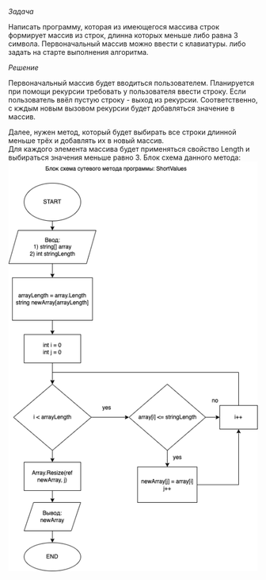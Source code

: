 *Задача*

Написать программу, которая из имеющегося массива строк формирует массив из строк, длинна которых меньше либо равна 3 символа. 
Первоначальный массив можно ввести с клавиатуры. либо задать на старте выполнения алгоритма.

*Решение*

Первоначальный массив будет вводиться пользователем.
Планируется при помощи рекурсии требовать у пользователя ввести строку. Если пользователь ввёл пустую строку - выход из рекурсии.
Соответственно, с кждым новым вызовом рекурсии будет добавляться значение в массив.

Далее, нужен метод, который будет выбирать все строки длинной меньше трёх и добавлять их в новый массив.  
Для каждого элемента массива будет применяться свойство Length и выбираться значения меньше равно 3.
Блок схема данного метода:
<br>
![Блок схема](BlockDiagram.png)